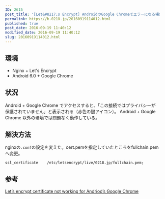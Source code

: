 ```yaml
---
ID: 2615
post_title: '[Let&#8217;s Encrypt] AndroidのGoogle Chromeでエラーになる場合の対処法'
permalink: https://b.0218.jp/20160919114012.html
published: true
post_date: 2016-09-19 11:40:12
modified_date: 2016-09-19 11:40:12
slug: 20160919114012.html
---
```

<!--more-->

<h2>環境</h2>

<ul>
<li>Nginx + Let's Encrypt</li>
<li>Android 6.0 + Google Chrome</li>
</ul>

<h2>状況</h2>

Android + Google Chrome でアクセスすると、「この接続ではプライバシーが保護されていません」と表示される（赤色の鍵アイコン）。
Android + Google Chrome 以外の環境では問題なく動作している。

<h2>解決方法</h2>

nginxの<code>.conf</code>の設定を変えた。cert.pemを指定していたところをfullchain.pemへ変更。

<pre><code>ssl_certificate    /etc/letsencrypt/live/0218.jp/fullchain.pem;</code></pre>

<h2>参考</h2>

<a href="https://community.letsencrypt.org/t/lets-encrypt-certificate-not-working-for-andriods-google-chrome/7184">Let’s encrypt certificate not working for Andriod’s Google Chrome</a>